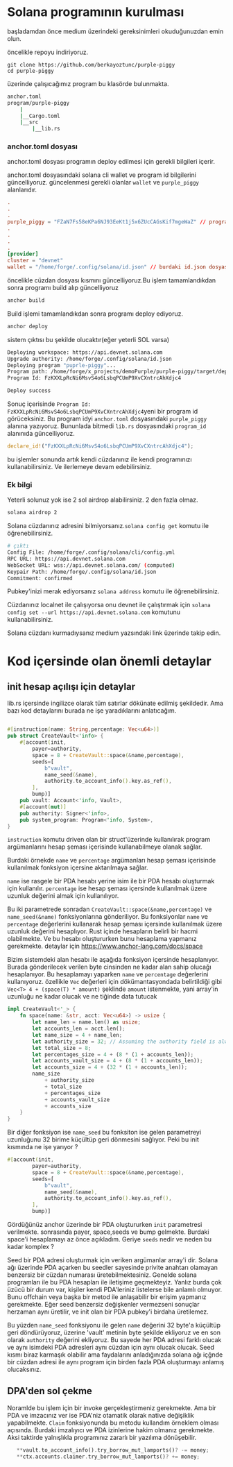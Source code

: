 # Solana programının kurulması

başladamdan önce medium üzerindeki gereksinimleri okuduğunuzdan emin olun. 

öncelikle repoyu indiriyoruz.
```
git clone https://github.com/berkayoztunc/purple-piggy
cd purple-piggy
```


üzerinde çalışıcağımız program bu klasörde bulunmakta.
```sh
anchor.toml
program/purple-piggy
    |
    |__Cargo.toml
    |__src
        |__lib.rs
```
### anchor.toml dosyası
anchor.toml dosyası programın deploy edilmesi için gerekli bilgileri içerir. 

anchor.toml dosyasındaki solana cli wallet ve program id bilgilerini güncelliyoruz.
güncelenmesi gerekli olanlar `wallet` ve `purple_piggy` alanlarıdır.

```toml
.
.
.
purple_piggy = "FZaN7Fs58eKPa6NJ93EeKt1j5x6ZUcCAGsKif7mgeWaZ" // program id
.
.
.
.
[provider]
cluster = "devnet"
wallet = "/home/forge/.config/solana/id.json" // burdaki id.json dosyası solana cli wallet oluştururken oluşturduğumuz dosya
```

öncelikle cüzdan dosyası kısmını güncelliyoruz.Bu işlem tamamlandıkdan sonra programı build alıp güncelliyoruz
```sh
anchor build
```

Build işlemi tamamlandıkdan sonra programı deploy ediyoruz.
```sh
anchor deploy
```
sistem çıktısı bu şekilde olucaktır(eğer yeterli SOL varsa)
```sh
Deploying workspace: https://api.devnet.solana.com
Upgrade authority: /home/forge/.config/solana/id.json
Deploying program "puprle-piggy"...
Program path: /home/forge/x_projects/demoPurple/purple-piggy/target/deploy/puprle_piggy.so...
Program Id: FzKXXLpRcNi6MsvS4o6LsbqPCUmP9XvCXntrcAhXdjc4

Deploy success
```

Sonuç içerisinde `Program Id: FzKXXLpRcNi6MsvS4o6LsbqPCUmP9XvCXntrcAhXdjc4`yeni bir program id görüceksiniz. Bu program idyi `anchor.toml` dosyasındaki `purple_piggy` alanına yazıyoruz. Bununlada bitmedi `lib.rs` dosyasındaki `program_id` alanınıda güncelliyoruz.

```rust
declare_id!("FzKXXLpRcNi6MsvS4o6LsbqPCUmP9XvCXntrcAhXdjc4");
```

bu işlemler sonunda artık kendi cüzdanınız ile kendi programınızı kullanabilirsiniz. Ve ilerlemeye devam edebilirsiniz.

### Ek bilgi 

Yeterli solunuz yok ise 2 sol airdrop alabilirsiniz. 2 den fazla olmaz.
```sh
solana airdrop 2
```
Solana cüzdanınız adresini bilmiyorsanız.`solana config get` komutu ile öğrenebilirsiniz.
```sh
# çıktı
Config File: /home/forge/.config/solana/cli/config.yml
RPC URL: https://api.devnet.solana.com 
WebSocket URL: wss://api.devnet.solana.com/ (computed)
Keypair Path: /home/forge/.config/solana/id.json 
Commitment: confirmed 
```
Pubkey'inizi merak ediyorsanız `solana address` komutu ile öğrenebilirsiniz.

Cüzdanınız localnet ile çalışıyorsa onu devnet ile çalıştırmak için `solana config set --url https://api.devnet.solana.com` komutunu kullanabilirsiniz.

Solana cüzdanı kurmadıysanız medium yazsındaki link üzerinde takip edin.



# Kod içersinde olan önemli detaylar
## init hesap açılışı için detaylar
lib.rs içersinde ingilizce olarak tüm satırlar dökünate edilmiş şekildedir. Ama bazı kod detaylarını burada ne işe yaradıklarını anlatıcağım.

```rust

#[instruction(name: String,percentage: Vec<u64>)]
pub struct CreateVault<'info> {
    #[account(init,
        payer=authority,
        space = 8 + CreateVault::space(&name,percentage),
        seeds=[
            b"vault",
            name_seed(&name),
            authority.to_account_info().key.as_ref(),
        ],
        bump)]
    pub vault: Account<'info, Vault>,
    #[account(mut)]
    pub authority: Signer<'info>,
    pub system_program: Program<'info, System>,
}

```


`instruction` komutu driven olan bir struct'üzerinde kullanılırak program argümanlarını hesap şeması içerisinde kullanabilmeye olanak sağlar.

Burdaki örnekde `name` ve `percentage` argümanları hesap şeması içerisinde kullanılmak fonksiyon içersine aktarılmaya sağlar. 

`name` ise rasgele bir PDA hesabı yerine isim ile bir PDA hesabı oluşturmak için kullanılır.
`percentage` ise hesap şeması içersinde kullanılmak üzere uzunluk değerini almak için kullanılıyor.

Bu iki parametrede sonradan `CreateVault::space(&name,percentage)` ve `name_seed(&name)` fonksiyonlarına gönderiliyor. Bu fonksiyonlar `name` ve `percentage` değerlerini kullanarak hesap şeması içersinde kullanılmak üzere uzunluk değerini hesaplıyor. Rust içinde hesapların belirli bir hacmi olabilmekte. Ve bu hesabı oluştururken bunu hesaplama yapmanız gerekmekte. detaylar için https://www.anchor-lang.com/docs/space

Bizim sistemdeki alan hesabı ile aşağıda fonksiyon içersinde hesaplanıyor. Burada gönderilecek verilen byte cinsinden ne kadar alan sahip olucağı hesaplanıyor. Bu hesaplamayı yaparken `name` ve `percentage` değerlerini kullanıyoruz. özellikle `Vec` değerleri için dökümantasyondada belirtildiği gibi `Vec<T>	4 + (space(T) * amount)` şeklinde `amount` istenmekte, yani array'in uzunluğu ne kadar olucak ve ne tiğinde data tutucak

```rust
impl CreateVault<'_> {
    fn space(name: &str, acct: Vec<u64>) -> usize {
        let name_len = name.len() as usize;
        let accounts_len = acct.len();
        let name_size = 4 + name_len;
        let authority_size = 32; // Assuming the authority field is always a Pubkey (32 bytes)
        let total_size = 8;
        let percentages_size = 4 + (8 * (1 + accounts_len));
        let accounts_vault_size = 4 + (8 * (1 + accounts_len));
        let accounts_size = 4 + (32 * (1 + accounts_len));
        name_size
            + authority_size
            + total_size
            + percentages_size
            + accounts_vault_size
            + accounts_size
    }
}
```


Bir diğer fonksiyon ise `name_seed` bu fonksiton ise gelen parametreyi uzunluğunu 32 birime küçültüp geri dönmesini sağlıyor. Peki bu init kısmında ne işe yarıyor ? 

```rust
#[account(init,
        payer=authority,
        space = 8 + CreateVault::space(&name,percentage),
        seeds=[
            b"vault",
            name_seed(&name),
            authority.to_account_info().key.as_ref(),
        ],
        bump)]
```
Gördüğünüz anchor üzerinde bir PDA oluştururken `init` parametresi verilmekte. sonrasında payer, space,seeds ve bump gelmekte. 
Burdaki space'i hesaplamayı az önce açıkladım. Geriye `seeds` nedir ve neden bu kadar komplex ? 

Seed bir PDA adresi oluşturmak için veriken argümanlar array'i dir. Solana ağı üzerinde PDA açarken bu seedler sayesinde privite anahtarı olamayan benzersiz bir cüzdan numarası üretebilmektesiniz. Genelde solana programları ile bu PDA hesapları ile iletişime geçmekteyiz. Yanlız burda çok üzücü bir durum var, kişiler kendi PDA'leriniz listelerse bile anlamlı olmuyor. Bunu offchain veya başka bir metod ile anlaşabilir bir erişim yapmanız gerekmekte. Eğer seed benzersiz değişkenler vermezseni sonuçlar herzaman aynı üretilir, ve init olan bir PDA pubkey'i birdaha üretilemez. 

Bu yüzden `name_seed` fonksiyonu ile gelen `name` değerini 32 byte'a küçültüp geri döndürüyoruz, üzerine  'vault' metinin byte şekilde ekliyoruz ve en son olarak `authority` değerini ekliyoruz. Bu sayede her PDA adresi farklı olucak ve aynı isimdeki PDA adresleri aynı cüzdan için aynı olucak olucak. Seed kısmı biraz karmaşık olabilir ama faydalarını anladığınızda solana ağı içğnde bir cüzdan adresi ile aynı program için birden fazla PDA oluşturmayı anlamış olucaksınız. 


## DPA'den sol çekme

Noramlde bu işlem için bir invoke gerçekleştirmeniz gerekmekte. Ama bir PDA ve imzacınız ver ise PDA'niz otamatik olarak native değişiklik yapabilmekte. `Claim` fonksiyonunda bu metodu kullandım örneklem olması açısında. Burdaki imzalıyıcı ve PDA izinlerine hakim olmanız gerekmekte. Aksi taktirde yalnışlıkla programınız zararlı bir yazılıma dönüşebilir. 

```rust
   **vault.to_account_info().try_borrow_mut_lamports()? -= money;
   **ctx.accounts.claimer.try_borrow_mut_lamports()? += money;
```